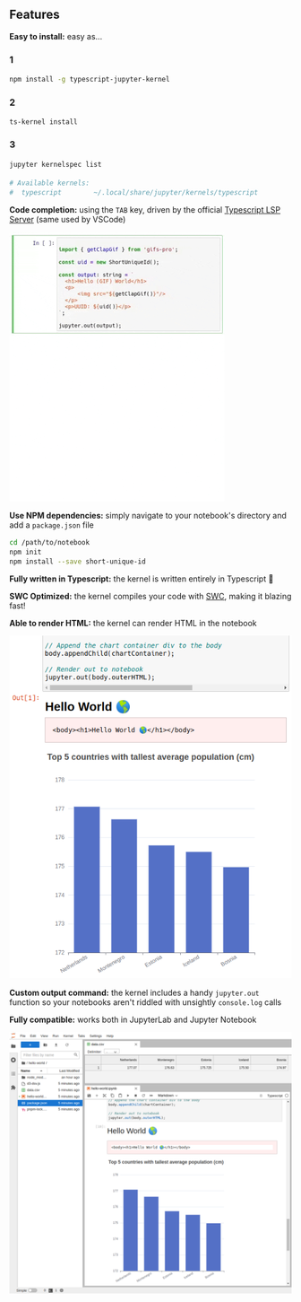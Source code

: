 ## Features

**Easy to install:** easy as...

### 1

```sh
npm install -g typescript-jupyter-kernel
```

### 2

```
ts-kernel install
```

### 3

```sh
jupyter kernelspec list

# Available kernels:
#  typescript        ~/.local/share/jupyter/kernels/typescript
```

**Code completion:** using the `TAB` key, driven by the official [Typescript LSP Server](https://github.com/typescript-language-server/typescript-language-server) (same used by VSCode)

![](https://raw.githubusercontent.com/simplyhexagonal/typescript-jupyter-kernel/main/assets/typescript-jupyter-kernel-code-completion.gif)

**Use NPM dependencies:** simply navigate to your notebook's directory and add a `package.json` file

```sh
cd /path/to/notebook
npm init
npm install --save short-unique-id
```

**Fully written in Typescript:** the kernel is written entirely in Typescript 🦾

**SWC Optimized:** the kernel compiles your code with [SWC](https://github.com/swc-project/swc), making it blazing fast!

**Able to render HTML:** the kernel can render HTML in the notebook

![](https://raw.githubusercontent.com/simplyhexagonal/typescript-jupyter-kernel/main/assets/typescript-jupyter-kernel-html-output.png)

**Custom output command:** the kernel includes a handy `jupyter.out` function so your notebooks
aren't riddled with unsightly `console.log` calls

**Fully compatible:** works both in JupyterLab and Jupyter Notebook

![](https://raw.githubusercontent.com/simplyhexagonal/typescript-jupyter-kernel/main/assets/typescript-jupyter-kernel-in-jupyter-lab.png)
